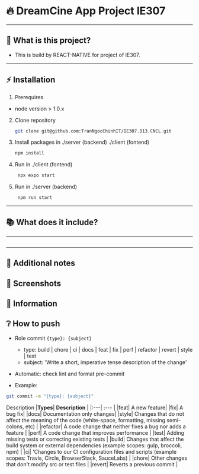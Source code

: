 <!-- markdownlint-disable MD032 MD033-->
# 🔥 **DreamCine App Project IE307**


---

## 🤔 **What is this project?**

* This is  build by REACT-NATIVE for project of IE307.

---

## ⚡ **Installation**

1. Prerequires
- node version > 1.0.x 
2. Clone repository
   ```bash
   git clone git@github.com:TranNgocChinhIT/IE307.O13.CNCL.git
   ```
3. Install packages in ./server (backend) ./client (fontend)
   ```bash
   npm install  
   ```
4. Run in ./client (fontend)
   ```bash
    npx expo start
   ```
5. Run in ./server (backend) 
   ```bash
    npm run start
   ```   
---

## 📚 **What does it include?**


---


```text
```

---

## 📝 **Additional notes**

## 📸 **Screenshots**

## 📖 **Information**

## ❔ **How to push**

- Role commit
  `{type}: {subject}`
  - type: build | chore | ci | docs | feat | fix | perf | refactor | revert | style | test
  - subject: 'Write a short, imperative tense description of the change'
- Automatic: check lint and format pre-commit

- Example:

```bash
git commit -m "{type}: {subject}"
```

Description
|**Types**| **Description** |
|:---| :--- |
|feat| A new feature|
|fix| A bug fix|
|docs| Documentation only changes|
|style| Changes that do not affect the meaning of the code (white-space, formatting, missing semi-colons, etc) |
|refactor| A code change that neither fixes a bug nor adds a feature |
|perf| A code change that improves performance |
|test| Adding missing tests or correcting existing tests |
|build| Changes that affect the build system or external dependencies (example scopes: gulp, broccoli, npm) |
|ci| 'Changes to our CI configuration files and scripts (example scopes: Travis, Circle, BrowserStack, SauceLabs) |
|chore| Other changes that don't modify src or test files |
|revert| Reverts a previous commit |
